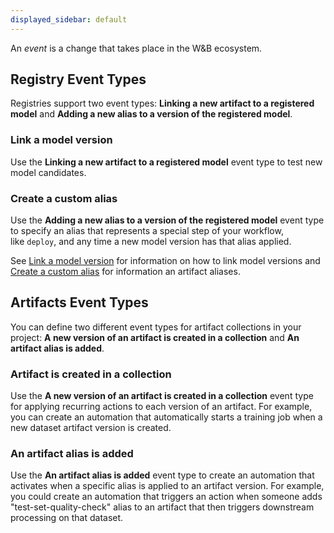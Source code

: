 ```yaml
---
displayed_sidebar: default
---
```


An *event* is a change that takes place in the W&B ecosystem. 

## Registry Event Types

Registries support two event types: **Linking a new artifact to a registered model** and **Adding a new alias to a version of the registered model**.


### Link a model version
Use the **Linking a new artifact to a registered model** event type to test new model candidates. 

### Create a custom alias
Use the **Adding a new alias to a version of the registered model** event type to specify an alias that represents a special step of your workflow, like `deploy`, and any time a new model version has that alias applied.


See [Link a model version](../model_registry/link-model-version.md) for information on how to link model versions and [Create a custom alias](../artifacts/create-a-custom-alias.md) for information an artifact aliases.


## Artifacts Event Types
You can define two different event types for artifact collections in your project: **A new version of an artifact is created in a collection** and **An artifact alias is added**.

### Artifact is created in a collection
Use the **A new version of an artifact is created in a collection** event type for applying recurring actions to each version of an artifact. For example, you can create an automation that automatically starts a training job when a new dataset artifact version is created.

### An artifact alias is added
Use the **An artifact alias is added** event type to create an automation that activates when a specific alias is applied to an artifact version. For example, you could create an automation that triggers an action when someone adds "test-set-quality-check" alias to an artifact that then triggers downstream processing on that dataset. 